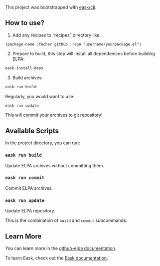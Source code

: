 This project was bootstrapped with [eask/cli](https://github.com/emacs-eask/cli).

## How to use?

1. Add any recipes to “recipes” directory like:

  ```elisp
  (package-name :fecher github :repo "username/yourpackage.el")
  ```

2. Prepare to build, this step will install all dependenices before building ELPA:

  ```sh
  eask install-deps
  ```

3. Build archives:

  ```sh
  eask run build
  ```

Regularly, you would want to use:

  ```sh
  eask run update
  ```

This will commit your archives to git repository!

## Available Scripts

In the project directory, you can run:

### `eask run build`

Update ELPA archives without committing them.

### `eask run commit`

Commit ELPA archives.

### `eask run update`

Update ELPA repository.

This is the combination of `build` and `commit` subcommands.

## Learn More

You can learn more in the [github-elpa documentation](https://github.com/10sr/github-elpa).

To learn Eask, check out the [Eask documentation](https://github.com/emacs-eask).
